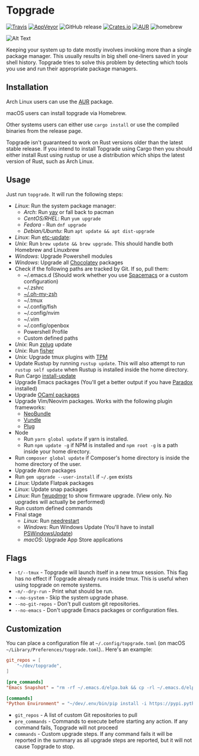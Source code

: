 # Topgrade
[![Travis](https://api.travis-ci.org/r-darwish/topgrade.svg?branch=master)](https://travis-ci.org/r-darwish/topgrade)
[![AppVeyor](https://ci.appveyor.com/api/projects/status/github/r-darwish/topgrade?svg=true)](https://ci.appveyor.com/project/r-darwish/topgrade)
![GitHub release](https://img.shields.io/github/release/r-darwish/topgrade.svg)
[![Crates.io](https://img.shields.io/crates/v/topgrade.svg)](https://crates.io/crates/topgrade)
[![AUR](https://img.shields.io/aur/version/topgrade.svg)](https://aur.archlinux.org/packages/topgrade/)
![homebrew](https://img.shields.io/homebrew/v/topgrade.svg)

![Alt Text](doc/screenshot.gif)

Keeping your system up to date mostly involves invoking more than a single package manager. This
usually results in big shell one-liners saved in your shell history. Topgrade tries to solve this
problem by detecting which tools you use and run their appropriate package managers.

## Installation
Arch Linux users can use the [AUR](https://aur.archlinux.org/packages/topgrade/) package.

macOS users can install topgrade via Homebrew.

Other systems users can either use `cargo install` or use the compiled binaries from the release
page.

Topgrade isn't guaranteed to work on Rust versions older than the latest stable release. If you
intend to install Topgrade using Cargo then you should either install Rust using rustup or use a
distribution which ships the latest version of Rust, such as Arch Linux.

## Usage
Just run `topgrade`. It will run the following steps:

* *Linux*: Run the system package manager:
  * *Arch*: Run [yay](https://github.com/Jguer/yay) or fall back to pacman
  * *CentOS/RHEL*: Run `yum upgrade`
  * *Fedora* - Run `dnf upgrade`
  * *Debian/Ubuntu*: Run `apt update && apt dist-upgrade`
* *Linux*: Run [etc-update](https://dev.gentoo.org/~zmedico/portage/doc/man/etc-update.1.html):
* *Unix*: Run `brew update && brew upgrade`. This should handle both Homebrew and Linuxbrew
* *Windows*: Upgrade Powershell modules
* *Windows*: Upgrade all [Chocolatey](https://chocolatey.org/) packages
* Check if the following paths are tracked by Git. If so, pull them:
  * ~/.emacs.d (Should work whether you use [Spacemacs](http://spacemacs.org/) or a custom configuration)
  * ~/.zshrc
  * [~/.oh-my-zsh](https://github.com/robbyrussell/oh-my-zsh)
  * ~/.tmux
  * ~/.config/fish
  * ~/.config/nvim
  * ~/.vim
  * ~/.config/openbox
  * Powershell Profile
  * Custom defined paths
* *Unix*: Run [zplug](https://github.com/zplug/zplug) update
* *Unix*: Run [fisher](https://github.com/jorgebucaran/fisher)
* *Unix*: Upgrade tmux plugins with [TPM](https://github.com/tmux-plugins/tpm)
* Update Rustup by running `rustup update`. This will also attempt to run `rustup self update` when Rustup is installed inside the home directory.
* Run Cargo [install-update](https://github.com/nabijaczleweli/cargo-update)
* Upgrade Emacs packages (You'll get a better output if you have [Paradox](https://github.com/Malabarba/paradox) installed)
* Upgrade [OCaml packages](https://opam.ocaml.org/)
* Upgrade Vim/Neovim packages. Works with the following plugin frameworks:
  * [NeoBundle](https://github.com/Shougo/neobundle.vim)
  * [Vundle](https://github.com/VundleVim/Vundle.vim)
  * [Plug](https://github.com/junegunn/vim-plug)
* Node
  * Run `yarn global update` if yarn is installed.
  * Run `npm update -g` if NPM is installed and `npm root -g` is a path inside your home directory.
* Run `composer global update` if Composer's home directory is inside the home directory of the user.
* Upgrade Atom packages
* Run `gem upgrade --user-install` if `~/.gem` exists
* *Linux*: Update Flatpak packages
* *Linux*: Update snap packages
* *Linux*: Run [fwupdmgr](https://github.com/hughsie/fwupd) to show firmware upgrade. (View
  only. No upgrades will actually be performed)
* Run custom defined commands
* Final stage
  * *Linux*: Run [needrestart](https://github.com/liske/needrestart)
  * *Windows*: Run Windows Update (You'll have to install [PSWindowsUpdate](https://marckean.com/2016/06/01/use-powershell-to-install-windows-updates/))
  * *macOS*: Upgrade App Store applications

## Flags
* `-t/--tmux` - Topgrade will launch itself in a new tmux session. This flag has no effect if
  Topgrade already runs inside tmux. This is useful when using topgrade on remote systems.
* `-n/--dry-run` - Print what should be run.
* `--no-system` - Skip the system upgrade phase.
* `--no-git-repos` - Don't pull custom git repositories.
* `--no-emacs` - Don't upgrade Emacs packages or configuration files.

## Customization
You can place a configuration file at `~/.config/topgrade.toml` (on macOS `~/Library/Preferences/topgrade.toml`).. Here's an example:


``` toml
git_repos = [
    "~/dev/topgrade",
]

[pre_commands]
"Emacs Snapshot" = "rm -rf ~/.emacs.d/elpa.bak && cp -rl ~/.emacs.d/elpa ~/.emacs.d/elpa.bak"

[commands]
"Python Environment" = "~/dev/.env/bin/pip install -i https://pypi.python.org/simple -U --upgrade-strategy eager jupyter"
```
* `git_repos` - A list of custom Git repositories to pull
* `pre_commands` - Commands to execute before starting any action. If any command fails, Topgrade
  will not proceed
* `commands` - Custom upgrade steps. If any command fails it will be reported in the summary as all
  upgrade steps are reported, but it will not cause Topgrade to stop.

